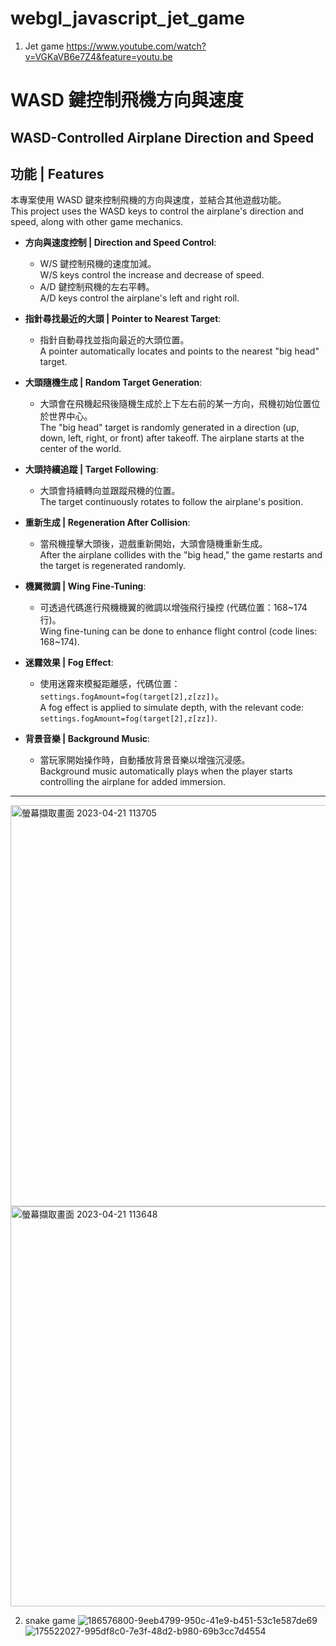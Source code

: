 # webgl_javascript_jet_game
1. Jet game
https://www.youtube.com/watch?v=VGKaVB6e7Z4&feature=youtu.be
# WASD 鍵控制飛機方向與速度  
## WASD-Controlled Airplane Direction and Speed

## 功能 | Features
本專案使用 WASD 鍵來控制飛機的方向與速度，並結合其他遊戲功能。  
This project uses the WASD keys to control the airplane's direction and speed, along with other game mechanics.

- **方向與速度控制 | Direction and Speed Control**:  
  - W/S 鍵控制飛機的速度加減。  
    W/S keys control the increase and decrease of speed.
  - A/D 鍵控制飛機的左右平轉。  
    A/D keys control the airplane's left and right roll.

- **指針尋找最近的大頭 | Pointer to Nearest Target**:  
  - 指針自動尋找並指向最近的大頭位置。  
    A pointer automatically locates and points to the nearest "big head" target.

- **大頭隨機生成 | Random Target Generation**:  
  - 大頭會在飛機起飛後隨機生成於上下左右前的某一方向，飛機初始位置位於世界中心。  
    The "big head" target is randomly generated in a direction (up, down, left, right, or front) after takeoff. The airplane starts at the center of the world.

- **大頭持續追蹤 | Target Following**:  
  - 大頭會持續轉向並跟蹤飛機的位置。  
    The target continuously rotates to follow the airplane's position.

- **重新生成 | Regeneration After Collision**:  
  - 當飛機撞擊大頭後，遊戲重新開始，大頭會隨機重新生成。  
    After the airplane collides with the "big head," the game restarts and the target is regenerated randomly.

- **機翼微調 | Wing Fine-Tuning**:  
  - 可透過代碼進行飛機機翼的微調以增強飛行操控 (代碼位置：168~174 行)。  
    Wing fine-tuning can be done to enhance flight control (code lines: 168~174).

- **迷霧效果 | Fog Effect**:  
  - 使用迷霧來模擬距離感，代碼位置：`settings.fogAmount=fog(target[2],z[zz])`。  
    A fog effect is applied to simulate depth, with the relevant code: `settings.fogAmount=fog(target[2],z[zz])`.

- **背景音樂 | Background Music**:  
  - 當玩家開始操作時，自動播放背景音樂以增強沉浸感。  
    Background music automatically plays when the player starts controlling the airplane for added immersion.

---



<img width="642" alt="螢幕擷取畫面 2023-04-21 113705" src="https://user-images.githubusercontent.com/79260866/233535144-874c255c-e277-485d-80e6-3483b03195f2.png">
<img width="640" alt="螢幕擷取畫面 2023-04-21 113648" src="https://user-images.githubusercontent.com/79260866/233535152-b044f450-ca5f-491f-b7bc-dea157a4919f.png">


2. snake game
![186576800-9eeb4799-950c-41e9-b451-53c1e587de69](https://user-images.githubusercontent.com/79260866/233534880-c15eb1c3-3f97-4370-be3e-cb9aaffd2a02.png)
![175522027-995df8c0-7e3f-48d2-b980-69b3cc7d4554](https://user-images.githubusercontent.com/79260866/233534881-d72ffd5f-130b-46d5-ba32-09d69ba0bd29.png)
